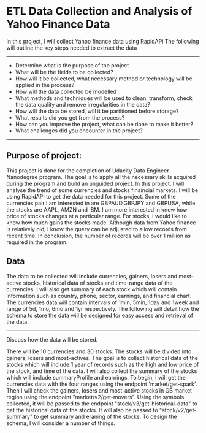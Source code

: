 # ETL Data Collection and Analysis of Yahoo Finance Data

In this project, I will collect Yahoo finance data using RapidAPi 
The following will outline the key steps needed to extract the data

---
* Determine what is the purpose of the project
* What will be the fields to be collected?
* How will it be collected, what necessary method or technology will be applied in the process?
* How will the data collected be modelled
* What methods and techniques will be used to clean, transform, check the data quality and remove irregularities in the data?
* How will the data be stored, will it be partitioned before storage?
* What results did you get from the process?
* How can you improve the project, what can be done to make it better?
* What challenges did you encounter in the project?

---

## Purpose of project:

This project is done for the completion of Udacity Data Engineer Nanodegree program. The goal is to apply all the necessary skills acquired during the program and build an unguided project. In this project, I will analyse the trend of some currencies and stocks finaincial markets. I will be using RapidAPI to get the data needed for this project. Some of the currencies pair I am interested in are GBPAUD,GBPJPY and GBPUSA, while the stocks are AAPL, AMZN and IBM. I am more interested in know how price of stocks changes at a particular range. For stocks, I would like to know how much gains the stocks made. Although data from Yahoo finance is relatively old, I know the query can be adjusted to allow records from recent time. In conclusion, the number of records will be over 1 million as required in the program. 

## Data 
The data to be collected will include currencies, gainers, losers and most-active stocks, historical data of stocks and time-range data of the currencies. I will also get summary of each stock which will contain information such as country, phone, sector, earnings, and financial chart. The  currencies data will contain intervals of 1min, 5min, 1day and 1week and range of 5d, 1mo, 6mo and 1yr respectively. The following will detail how the schema to store the data will be designed for easy access and retrieval of the data. 

---
   Discuss how the data will be stored.

There will be 10 currencies and 30 stocks. The stocks will be divided into gainers, losers and most-actives. The goal is to collect historical data of the stocks which will include 1 year of records such as the high and low price of the stock, and time of the data. I will also collect the summary of the stocks which will include summaryProfile and earnings. To begin, I will get the currencies data with the four ranges using the endpoint 'market/get-spark'. Then I will check the gainers, losers and most-active stocks in GB market region using the endpoint "market/v2/get-movers". Using the symbols collected, it will be passed to the endpoint "stock/v3/get-historical-data"  to get the historical data of the stocks. It will also be passed to "stock/v2/get-summary" to get summary and eraning of the stocks. To design the schema, I will consider a number of things. 
